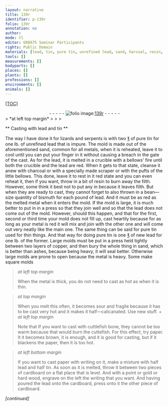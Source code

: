 ```yaml
---
layout: narrative
title: 139r
identifier: p-139r
folio: 139r
annotation: no
author:
mode: tl
editor: GR8975 Seminar Participants
rights: Public Domain
materials: [lead, tin, pure tin, unrefined lead, sand, harcoal, resin, bismuth, copper, sand,, ashes, cuttlefish bone, cuttefish, cardboard, gold, hard wood, cardboard,]
tools: []
measurements: []
bodyparts: []
places: []
plants: []
professions: []
environments: []
animals: []
---
```


<p><a href="{{ site.baseurl }}/diplomatic/">[TOC]</a></p><div class="folio" align="center">- - - - - <a href="http://gallica.bnf.fr/ark:/12148/btv1b10500001g/f283.image" target="_blank"><img src="https://cu-mkp.github.io/2017-workshop-edition/assets/photo-icon.png" alt="folio image: " style="display:inline-block; margin-bottom:-3px;"/>139r</a> - - - - - </div>  
> *at left top margin*
> 
> 
>   

** Casting with <span class="m">lead</span> and <span class="m">tin</span> **

 
The way I have done it for lizards and serpents is with two ℥ of <span class="m">pure tin</span> for one lb. of <span class="m">unrefined lead</span> that is impure. The mold is made out of the aforementioned <span class="m">sand</span>, common for all metals, when it is reheated, leave it to cool until you can put your finger in it without causing a breach in the gate of the cast. As for the <span class="m">lead</span>, it is melted in a crucible with a bellows' fire until both the crucible and the <span class="m">lead</span> are red. When it gets to that state, cleanse it anew with c<span class="m">harcoal</span> or with a specially made scraper or with the pufts of the little bellows. This done, leave it to rest in it red state and you can even reheat it, then if you want, throw in a bit of <span class="m">resin</span> to burn away the filth. However, some think it best not to put any in because it leaves filth. But when they are ready to cast, they cannot forget to also thrown in a bean—size quantity of <span class="m">bismuth</span> for each pound of <span class="m">lead</span>. And it must be as red as the melted metal when it enters the mold. If the mold is large, it is much better to put in in a press so that they join well and so that the <span class="m">lead</span> does not come out of the mold. However, should this happen, and that for the first, second or third time your mold does not fill up, cast heartily because for as long as your metal is red it will mix and join with the other one and will come out very neatly like the main one. The same thing can be said for pure <span class="m">tin</span> used for thin things. And that way for doing pure <span class="m">tin</span> is one ℥ of new <span class="m">lead</span> for one lb. of the former. Large molds must be put in a press held tightly between two layers of <span class="m">copper</span>, and then bury the whole thing in <span class="m">sand,</span> which is better than <span class="m">ashes</span>, because being heavy, it will seal better. Otherwise large molds are prone to open because the metal is heavy. Some make square molds
 
> *at left top margin*
> 
> 
>   When the metal is thick, you do not need to cast as hot as when it is thin.
 
> *at top margin*
> 
> 
>   When you melt this often, it becomes sour and fragile because it has to be cast very hot and it makes it half—calicanated. Use new stuff.
 \+ 
> *at left top margin*
> 
> 
>   Note that If you want to cast with <span class="m">cuttlefish bone</span>, they cannot be too warm because that would burn the <span class="m">cuttefish</span>. For this effect, try paper. It it becomes brown, it is enough, and it is good for casting, but if it blackens the paper, then it is too hot.
 
> *at left bottom margin*
> 
> 
>   If you want to cast paper with writing on it, make a mixture with half <span class="m">lead</span> and half <span class="m">tin</span>. As soon as it is melted, throw it between two pieces of <span class="m">cardboard</span> on a flat place that is level. And with a point or <span class="m">gold</span> or <span class="m">hard wood</span>, engrave on the left the writing that you want. And having poured the lead onto the <span class="m">cardboard,</span> press onto it the other piece of <span class="m">cardboard</span>.
 
*[continued]*
 
